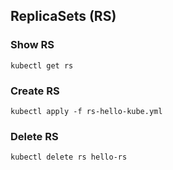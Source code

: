 ## ReplicaSets (RS)
### Show RS
``
kubectl get rs
``
### Create RS
``
kubectl apply -f rs-hello-kube.yml
``
### Delete RS
``
kubectl delete rs hello-rs
``
